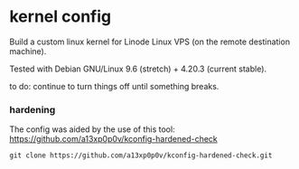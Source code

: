# kernel config

Build a custom linux kernel for Linode Linux VPS (on the remote destination machine).

Tested with Debian GNU/Linux 9.6 (stretch) + 4.20.3 (current stable).


to do: continue to turn things off until something breaks.


### hardening

The config was aided by the use of this tool: https://github.com/a13xp0p0v/kconfig-hardened-check


```
git clone https://github.com/a13xp0p0v/kconfig-hardened-check.git
```
